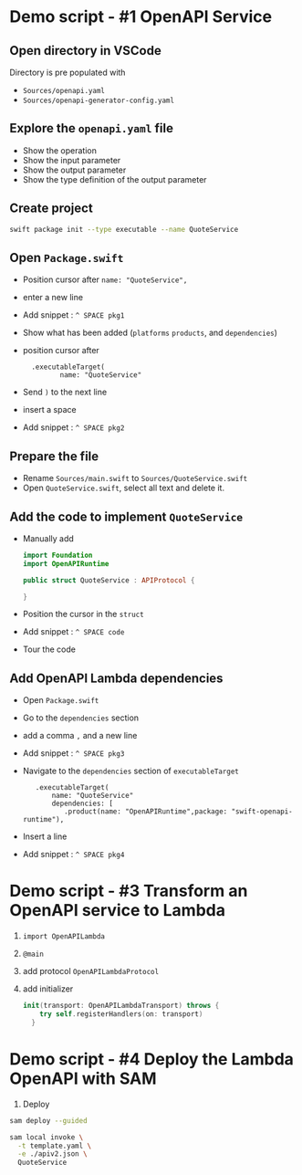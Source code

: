 # Demo script - #1 OpenAPI Service

## Open directory in VSCode

Directory is pre populated with 

- `Sources/openapi.yaml` 
- `Sources/openapi-generator-config.yaml`

## Explore the `openapi.yaml` file

- Show the operation 
- Show the input parameter
- Show the output parameter 
- Show the type definition of the output parameter

## Create project 

```sh
swift package init --type executable --name QuoteService
```

## Open `Package.swift`

- Position cursor after `name: "QuoteService",` 
- enter a new line 
- Add snippet : `^ SPACE pkg1`
- Show what has been added (`platforms` `products`, and `dependencies`)

- position cursor after 
   ```
	 .executableTarget(
            name: "QuoteService"
   ```
- Send `)` to the next line 
- insert a space ` `
- Add snippet : `^ SPACE pkg2`

## Prepare the file

- Rename `Sources/main.swift` to `Sources/QuoteService.swift`
- Open `QuoteService.swift`, select all text and delete it.

## Add the code to implement `QuoteService` 

- Manually add 

   ```swift
   import Foundation
   import OpenAPIRuntime

   public struct QuoteService : APIProtocol {

   }
   ```

- Position the cursor in the `struct`
- Add snippet : `^ SPACE code`
- Tour the code

## Add OpenAPI Lambda dependencies

- Open `Package.swift`
- Go to the `dependencies` section
- add a comma `,` and a new line
- Add snippet : `^ SPACE pkg3`

- Navigate to the `dependencies` section of `executableTarget`
  ```
	 .executableTarget(
         name: "QuoteService"
         dependencies: [
            .product(name: "OpenAPIRuntime",package: "swift-openapi-runtime"),
   ```

- Insert a line
- Add snippet : `^ SPACE pkg4`

# Demo script - #3 Transform an OpenAPI service to Lambda

1. `import OpenAPILambda`

2. `@main `

3. add protocol `OpenAPILambdaProtocol`

4. add initializer
   ```swift
   init(transport: OpenAPILambdaTransport) throws { 
       try self.registerHandlers(on: transport)
     }
   ```

# Demo script - #4 Deploy the Lambda OpenAPI with SAM 

1. Deploy 

```sh
sam deploy --guided
```

```sh 
sam local invoke \
  -t template.yaml \
  -e ./apiv2.json \
  QuoteService
```


